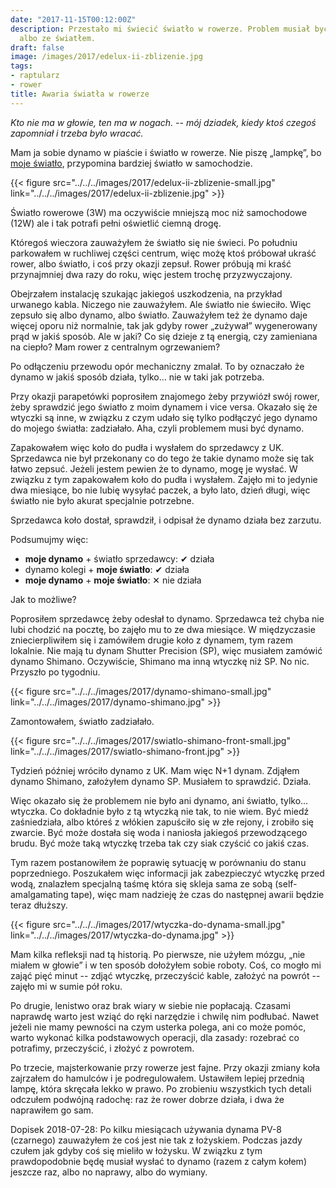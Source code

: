 ```yaml
---
date: "2017-11-15T00:12:00Z"
description: Przestało mi świecić światło w rowerze. Problem musiał być albo z dynamem
  albo ze światłem.
draft: false
image: /images/2017/edelux-ii-zblizenie.jpg
tags:
- raptularz
- rower
title: Awaria światła w rowerze
---
```


_Kto nie ma w głowie, ten ma w nogach. -- mój dziadek, kiedy ktoś czegoś
zapomniał i trzeba było wracać._

Mam ja sobie dynamo w piaście i światło w rowerze. Nie piszę „lampkę”, bo [moje
światło][edelux-2], przypomina bardziej światło w samochodzie.

<!--more-->

{{< figure src="../../../images/2017/edelux-ii-zblizenie-small.jpg"
  link="../../../images/2017/edelux-ii-zblizenie.jpg" >}}

Światło rowerowe (3W) ma oczywiście mniejszą moc niż samochodowe (12W) ale i tak
potrafi pełni oświetlić ciemną drogę.

Któregoś wieczora zauważyłem że światło się nie świeci. Po południu parkowałem
w ruchliwej części centrum, więc możę ktoś próbował ukraść rower, albo światło,
i coś przy okazji zepsuł. Rower próbują mi kraść przynajmniej dwa razy do roku,
więc jestem trochę przyzwyczajony.

Obejrzałem instalację szukając jakiegoś uszkodzenia, na przykład urwanego kabla.
Niczego nie zauważyłem. Ale światło nie świeciło. Więc zepsuło się albo dynamo,
albo światło. Zauważyłem też że dynamo daje więcej oporu niż normalnie, tak jak
gdyby rower „zużywał” wygenerowany prąd w jakiś sposób. Ale w jaki? Co się
dzieje z tą energią, czy zamieniana na ciepło? Mam rower z centralnym
ogrzewaniem?

Po odłączeniu przewodu opór mechaniczny zmalał. To by oznaczało że dynamo
w jakiś sposób działa, tylko… nie w taki jak potrzeba.

Przy okazji parapetówki poprosiłem znajomego żeby przywiózł swój rower, żeby
sprawdzić jego światło z moim dynamem i vice versa. Okazało się że wtyczki są
inne, w związku z czym udało się tylko podłączyć jego dynamo do mojego światła:
zadziałało. Aha, czyli problemem musi być dynamo.

Zapakowałem więc koło do pudła i wysłałem do sprzedawcy z UK. Sprzedawca nie był
przekonany co do tego że takie dynamo może się tak łatwo zepsuć. Jeżeli jestem
pewien że to dynamo, mogę je wysłać. W związku z tym zapakowałem koło do
pudła i wysłałem. Zajęło mi to jedynie dwa miesiące, bo nie lubię wysyłać
paczek, a było lato, dzień długi, więc światło nie było akurat specjalnie
potrzebne.

Sprzedawca koło dostał, sprawdził, i odpisał że dynamo działa bez zarzutu.

Podsumujmy więc:

* **moje dynamo** + światło sprzedawcy: ✔ działa
* dynamo kolegi + **moje światło**: ✔ działa
* **moje dynamo** + **moje światło**: ✕ nie działa

Jak to możliwe?

Poprosiłem sprzedawcę żeby odesłał to dynamo. Sprzedawca też chyba nie lubi
chodzić na pocztę, bo zajęło mu to ze dwa miesiące. W międzyczasie
zniecierpliwiłem się i zamówiłem drugie koło z dynamem, tym razem lokalnie. Nie
mają tu dynam Shutter Precision (SP), więc musiałem zamówić dynamo Shimano.
Oczywiście, Shimano ma inną wtyczkę niż SP. No nic. Przyszło po tygodniu.

{{< figure src="../../../images/2017/dynamo-shimano-small.jpg"
link="../../../images/2017/dynamo-shimano.jpg" >}}

Zamontowałem, światło zadziałało.

{{< figure src="../../../images/2017/swiatlo-shimano-front-small.jpg"
link="../../../images/2017/swiatlo-shimano-front.jpg" >}}

Tydzień później wróciło dynamo z UK. Mam więc N+1 dynam. Zdjąłem dynamo Shimano,
założyłem dynamo SP. Musiałem to sprawdzić. Działa.

Więc okazało się że problemem nie było ani dynamo, ani światło, tylko… wtyczka.
Co dokładnie było z tą wtyczką nie tak, to nie wiem. Być miedź zaśniedziała,
albo któreś z włókien zapuściło się w złe rejony, i zrobiło się zwarcie. Być
może dostała się woda i naniosła jakiegoś przewodzącego brudu. Być może taką
wtyczkę trzeba tak czy siak czyścić co jakiś czas.

Tym razem postanowiłem że poprawię sytuację w porównaniu do stanu poprzedniego.
Poszukałem więc informacji jak zabezpieczyć wtyczkę przed wodą, znalazłem
specjalną taśmę która się skleja sama ze sobą (self-amalgamating tape), więc mam
nadzieję że czas do następnej awarii będzie teraz dłuższy.

{{< figure src="../../../images/2017/wtyczka-do-dynama-small.jpg"
link="../../../images/2017/wtyczka-do-dynama.jpg" >}}

Mam kilka refleksji nad tą historią. Po pierwsze, nie użyłem mózgu, „nie miałem
w głowie” i w ten sposób dołożyłem sobie roboty. Coś, co mogło mi zająć pięć
minut -- zdjąć wtyczkę, przeczyścić kable, założyć na powrót -- zajęło mi
w sumie pół roku.

Po drugie, lenistwo oraz brak wiary w siebie nie popłacają. Czasami naprawdę
warto jest wziąć do ręki narzędzie i chwilę nim podłubać. Nawet jeżeli nie mamy
pewności na czym usterka polega, ani co może pomóc, warto wykonać kilka
podstawowych operacji, dla zasady: rozebrać co potrafimy, przeczyścić, i złożyć
z powrotem.

Po trzecie, majsterkowanie przy rowerze jest fajne. Przy okazji zmiany koła
zajrzałem do hamulców i je podregulowałem. Ustawiłem lepiej przednią lampę,
która skręcała lekko w prawo. Po zrobieniu wszystkich tych detali odczułem
podwójną radochę: raz że rower dobrze działa, i dwa że naprawiłem go sam.

[edelux-2]: https://www.nabendynamo.de/produkte/edeluxii_en.html

Dopisek 2018-07-28: Po kilku miesiącach używania dynama PV-8 (czarnego)
zauważyłem że coś jest nie tak z łożyskiem. Podczas jazdy czułem jak gdyby coś
się mieliło w łożysku. W związku z tym prawdopodobnie będę musiał wysłać to
dynamo (razem z całym kołem) jeszcze raz, albo no naprawy, albo do wymiany.
